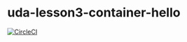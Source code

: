 # uda-lesson3-container-hello

[![CircleCI](https://circleci.com/gh/sobbbosachi/uda-lesson3-container-hello.svg?style=svg)](https://circleci.com/gh/sobbbosachi/uda-lesson3-container-hello)